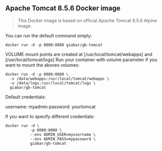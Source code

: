 ## Apache Tomcat 8.5.6 Docker image

> This Docker image is based on official Apache Tomcat 8.5.6 Alpine image.

You can run the default command simply:
```
docker run -d -p 8080:8080 giabar/gb-tomcat
```



VOLUME mount points are created at [/usr/local/tomcat/webapps] and [/usr/local/tomcat/logs]
Run your container with volume parameter if you want to mount the aboves volumes:
```
docker run -d -p 8080:8080 \
  -v /data/webapps:/usr/local/tomcat/webapps \
  -v /data/logs:/usr/local/tomcat/logs \
  giabar/gb-tomcat
```



Default credentials:

username: myadmin
password: yourtomcat


If you want to specify different credentials:

```
docker run -d \
           -p 8080:8080 \
           --env ADMIN_USER=myusername \
           --env ADMIN_PASS=mypassword \
           giabar/gb-tomcat
```

